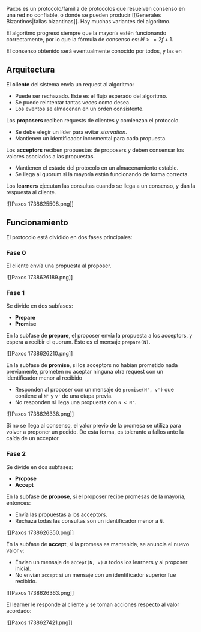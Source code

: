 Paxos es un protocolo/familia de protocolos que resuelven consenso en una red no confiable, o donde se pueden producir [[Generales Bizantinos|fallas bizantinas]]. Hay muchas variantes del algoritmo.

El algoritmo progresó siempre que la mayoría estén funcionando correctamente, por lo que la fórmula de consenso es: $N >= 2f + 1$.

El consenso obtenido será eventualmente conocido por todos, y las en

## Arquitectura

El **cliente** del sistema envía un request al algoritmo:

- Puede ser rechazado. Este es el flujo esperado del algoritmo.
- Se puede reintentar tantas veces como desea.
- Los eventos se almacenan en un orden consistente.

Los **proposers** reciben requests de clientes y comienzan el protocolo.

- Se debe elegir un líder para evitar *starvation*.
- Mantienen un identificador incremental para cada propuesta.

Los **acceptors** reciben propuestas de proposers y deben consensar los valores asociados a las propuestas.

- Mantienen el estado del protocolo en un almacenamiento estable.
- Se llega al quorum si la mayoría están funcionando de forma correcta.

Los **learners** ejecutan las consultas cuando se llega a un consenso, y dan la respuesta al cliente.

![[Paxos 1738625508.png]]

## Funcionamiento

El protocolo está dividido en dos fases principales:

### Fase 0

El cliente envía una propuesta al proposer.

![[Paxos 1738626189.png]]

### Fase 1

Se divide en dos subfases:

- **Prepare**
- **Promise**

En la subfase de **prepare**, el proposer envía la propuesta a los acceptors, y espera a recibir el quorum. Este es el mensaje `prepare(N)`.

![[Paxos 1738626210.png]]

En la subfase de **promise**, si los acceptors no habían prometido nada previamente, prometen no aceptar ninguna otra request con un identificador menor al recibido

- Responden al proposer con un mensaje de `promise(N', v')` que contiene al `N'` y `v'` de una etapa previa.
- No responden si llega una propuesta con `N < N'`.

![[Paxos 1738626338.png]]

Si no se llega al consenso, el valor previo de la promesa se utiliza para volver a proponer un pedido. De esta forma, es tolerante a fallos ante la caída de un acceptor.

### Fase 2

Se divide en dos subfases:

- **Propose**
- **Accept**

En la subfase de **propose**, si el proposer recibe promesas de la mayoría, entonces:

- Envía las propuestas a los acceptors.
- Rechazá todas las consultas son un identificador menor a `N`.

![[Paxos 1738626350.png]]

En la subfase de **accept**, si la promesa es mantenida, se anuncia el nuevo valor `v`:

- Envian un mensaje de `accept(N, v)` a todos los learners y al proposer inicial.
- No envían `accept` si un mensaje con un identificador superior fue recibido.

![[Paxos 1738626363.png]]

El learner le responde al cliente y se toman acciones respecto al valor acordado:

![[Paxos 1738627421.png]]
